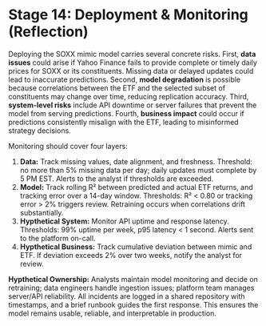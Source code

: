 # Stage 14: Deployment & Monitoring (Reflection)

Deploying the SOXX mimic model carries several concrete risks. First, **data issues** could arise if Yahoo Finance fails to provide complete or timely daily prices for SOXX or its constituents. Missing data or delayed updates could lead to inaccurate predictions. Second, **model degradation** is possible because correlations between the ETF and the selected subset of constituents may change over time, reducing replication accuracy. Third, **system-level risks** include API downtime or server failures that prevent the model from serving predictions. Fourth, **business impact** could occur if predictions consistently misalign with the ETF, leading to misinformed strategy decisions.

Monitoring should cover four layers:

1. **Data:** Track missing values, date alignment, and freshness. Threshold: no more than 5% missing data per day; daily updates must complete by 5 PM EST. Alerts to the analyst if thresholds are exceeded.  
2. **Model:** Track rolling R² between predicted and actual ETF returns, and tracking error over a 14-day window. Thresholds: R² < 0.80 or tracking error > 2% triggers review. Retraining occurs when correlations drift substantially.  
3. **Hypthetical System:** Monitor API uptime and response latency. Thresholds: 99% uptime per week, p95 latency < 1 second. Alerts sent to the platform on-call.  
4. **Hypthetical Business:** Track cumulative deviation between mimic and ETF. If deviation exceeds 2% over two weeks, notify the analyst for review.

**Hypthetical Ownership:** Analysts maintain model monitoring and decide on retraining; data engineers handle ingestion issues; platform team manages server/API reliability. All incidents are logged in a shared repository with timestamps, and a brief runbook guides the first response. This ensures the model remains usable, reliable, and interpretable in production.
